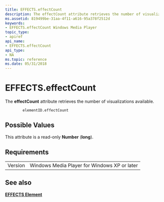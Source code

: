```yaml
---
title: EFFECTS.effectCount
description: The effectCount attribute retrieves the number of visualizations available.
ms.assetid: 819499be-31aa-4f11-a616-95a378f2512d
keywords:
- EFFECTS.effectCount Windows Media Player
topic_type:
- apiref
api_name:
- EFFECTS.effectCount
api_type:
- NA
ms.topic: reference
ms.date: 05/31/2018
---
```


# EFFECTS.effectCount

The **effectCount** attribute retrieves the number of visualizations available.

``` syntax
        elementID.effectCount
```

## Possible Values

This attribute is a read-only **Number** (**long**).

## Requirements



|                    |                                                         |
|--------------------|---------------------------------------------------------|
| Version<br/> | Windows Media Player for Windows XP or later<br/> |



## See also

<dl> <dt>

[**EFFECTS Element**](effects-element.md)
</dt> </dl>

 

 





